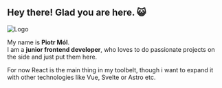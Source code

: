 ## Hey there! Glad you are here. 😺

![Logo](https://user-images.githubusercontent.com/45129985/209838486-15f5d0cb-7b6d-42b0-be19-9b83b6ecc92d.svg)

My name is **Piotr Mól**.  
I am a **junior frontend developer**, who loves to do passionate projects on the side and just put them here.

For now React is the main thing in my toolbelt, though i want to expand it with other technologies like Vue, Svelte or Astro etc.
